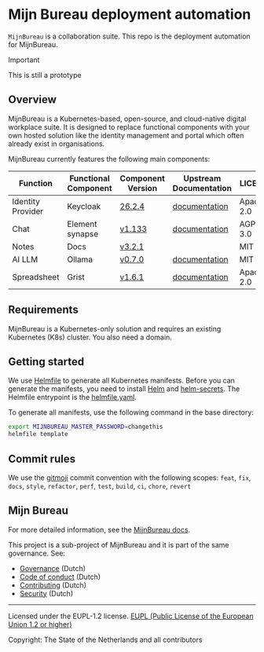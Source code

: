 # Mijn Bureau deployment automation

`MijnBureau` is a collaboration suite. This repo is the deployment automation for MijnBureau.

> [!IMPORTANT]
> This is still a prototype

## Overview

MijnBureau is a Kubernetes-based, open-source, and cloud-native digital workplace suite. It is designed to replace functional components with your own hosted solution like the identity management and portal which often already exist in organisations.

MijnBureau currently features the following main components:

| Function          | Functional Component | Component Version                                                  | Upstream Documentation                                        | LICENSE    |
| ----------------- | -------------------- | ------------------------------------------------------------------ | ------------------------------------------------------------- | ---------- |
| Identity Provider | Keycloak             | [26.2.4](https://github.com/keycloak/keycloak/releases/tag/26.2.4) | [documentation](https://www.keycloak.org/documentation)       | Apache-2.0 |
| Chat              | Element synapse      | [v1.133](https://github.com/element-hq/synapse/tree/v1.133.0)      | [documentation](https://element-hq.github.io/synapse/latest/) | AGPL-3.0   |
| Notes             | Docs                 | [v3.2.1](https://github.com/suitenumerique/docs/tree/v3.2.1)       |                                                               | MIT        |
| AI LLM            | Ollama               | [v0.7.0](https://github.com/ollama/ollama/tree/v0.7.0)             | [documentation](https://ollama.com/)                          | MIT        |
| Spreadsheet       | Grist                | [v1.6.1](https://github.com/gristlabs/grist-core/tree/v1.6.1)      | [documentation](https://support.getgrist.com/self-managed/)   | Apache-2.0 |

## Requirements

MijnBureau is a Kubernetes-only solution and requires an existing Kubernetes (K8s) cluster. You also need a domain.

## Getting started

We use [Helmfile](https://helmfile.readthedocs.io/en/latest/) to generate all Kubernetes manifests. Before you can generate the manifests, you need to install [Helm](https://helm.sh/) and [helm-secrets](https://github.com/jkroepke/helm-secret). The Helmfile entrypoint is the [helmfile.yaml](helmfile.yaml).

To generate all manifests, use the following command in the base directory:

```bash
export MIJNBUREAU_MASTER_PASSWORD=changethis
helmfile template
```

## Commit rules

We use the [gitmoji](https://gitmoji.dev/) commit convention with the following scopes: `feat`, `fix`, `docs`, `style`, `refactor`, `perf`, `test`, `build`, `ci`, `chore`, `revert`

## Mijn Bureau

For more detailed information, see the [MijnBureau docs](https://minbzk.github.io/mijn-bureau/).

This project is a sub-project of MijnBureau and it is part of the same governance. See:

- [Governance](https://github.com/MinBZK/mijn-bureau/blob/main/GOVERNANCE.md) (Dutch)
- [Code of conduct](https://github.com/MinBZK/mijn-bureau/blob/main/CODE_OF_CONDUCT.md) (Dutch)
- [Contributing](https://github.com/MinBZK/mijn-bureau/blob/main/CONTRIBUTING.md) (Dutch)
- [Security](https://github.com/MinBZK/mijn-bureau/blob/main/SECURITY.md) (Dutch)

---

Licensed under the EUPL-1.2 license.
[EUPL (Public License of the European Union 1.2 or higher)](LICENSE)

Copyright: The State of the Netherlands and all contributors
